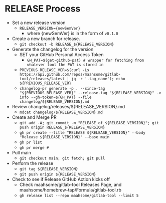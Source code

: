 # RELEASE Process

- Set a new release version
  - `RELEASE_VERSION={newSemVer}`
    - where {newSemVer} is in the form of `v0.1.0`
- Create a new branch for release.
  - `git checkout -b RELEASE_${RELEASE_VERSION}`
- Generate the changelog for the version
  - SET your GitHub Personal Access Token
    - `GH_PAT=$(get-github-pat) # wrapper for fetching from whatever tool the PAT is stored in`
  - `PREVIOUS_RELEASE_VER=$(curl -Ls https://api.github.com/repos/maahsome/gitlab-tool/releases/latest | jq -r '.tag_name'); echo ${PREVIOUS_RELEASE_VER}`
  - `changelog-pr generate -p . --since-tag "${PREVIOUS_RELEASE_VER}" --release-tag "${RELEASE_VERSION}" -v info --gh-token=${GH_PAT} --file changelog/${RELEASE_VERSION}.md`
- Review changelog/releases/${RELEASE_VERSION}.md
  - `mdcat changelog/${RELEASE_VERSION}.md`
- Create and Merge PR
  - `git add -A; git commit -m "RELEASE of ${RELEASE_VERSION}"; git push origin RELEASE_${RELEASE_VERSION}`
  - `gh pr create --title "RELEASE ${RELEASE_VERSION}" --body "Release ${RELEASE_VERSION}" --base main`
  - `gh pr list`
  - `gh pr merge #`
- Pull main
  - `git checkout main; git fetch; git pull`
- Perform the release
  - `git tag ${RELEASE_VERSION}`
  - `git push origin ${RELEASE_VERSION}`
- Check to see if Release GitHub Action kicks off
  - Check maahsome/gitlab-tool Releases Page, and maahsome/homebrew-tap/Formula/gitlab-tool.rb
  - `gh release list --repo maahsome/gitlab-tool --limit 5`
